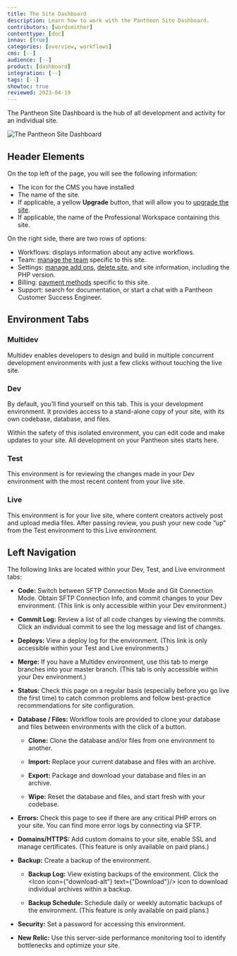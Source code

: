 ```yaml
---
title: The Site Dashboard
description: Learn how to work with the Pantheon Site Dashboard.
contributors: [wordsmither]
contenttype: [doc]
innav: [true]
categories: [overview, workflows]
cms: [--]
audience: [--]
product: [dashboard]
integration: [--]
tags: [--]
showtoc: true
reviewed: 2023-04-19
---
```


The Pantheon Site Dashboard is the hub of all development and activity for an individual site.

![The Pantheon Site Dashboard](../images/dashboard/site-dashboard-image.png)

## Header Elements

On the top left of the page, you will see the following information:
- The icon for the CMS you have installed
- The name of the site.
- If applicable, a yellow **Upgrade** button, that will allow you to [upgrade the site](/guides/account-mgmt/plans/site-plans).
- If applicable, the name of the Professional Workspace containing this site.

On the right side, there are two rows of options:
- Workflows: displays information about any active workflows.
- Team: [manage the team](/guides/account-mgmt/workspace-sites-teams/teams#manage-teams) specific to this site.
- Settings: [manage add ons](/guides/account-mgmt/plans/site-plans), [delete site](https://docs.pantheon.io/guides/account-mgmt/workspace-sites-teams/sites), and site information, including the PHP version.
- Billing: [payment methods](/guides/account-mgmt/billing/methods) specific to this site.
- Support: search for documentation, or start a chat with a Pantheon Customer Success Engineer.

## Environment Tabs

### <span class="glyphicons glyphicons-cloud"></span> Multidev

Multidev enables developers to design and build in multiple concurrent development environments with just a few clicks without touching the live site.

### <span class="glyphicons glyphicons-wrench"></span> Dev

By default, you’ll find yourself on this tab. This is your development environment. It provides access to a stand-alone copy of your site, with its own codebase, database, and files.

Within the safety of this isolated environment, you can edit code and make updates to your site. All development on your Pantheon sites starts here.

### <span class="glyphicons glyphicons-equalizer"></span> Test

This environment is for reviewing the changes made in your Dev environment with the most recent content from your live site.

### <span class="glyphicons glyphicons-cardio"> </span> Live

This environment is for your live site, where content creators actively post and upload media files. After passing review, you push your new code “up” from the Test environment to this Live environment.

## Left Navigation

The following links are located within your Dev, Test, and Live environment tabs:

- **Code:** Switch between SFTP Connection Mode and Git Connection Mode. Obtain SFTP Connection Info, and commit changes to your Dev environment. (This link is only accessible within your Dev environment.)

- **Commit Log:** Review a list of all code changes by viewing the commits. Click an individual commit to see the log message and list of changes.

- **Deploys:** View a deploy log for the environment. (This link is only accessible within your Test and Live environments.)

- **Merge:** If you have a Multidev environment, use this tab to merge branches into your master branch. (This tab is only accessible within your Dev environment.)

- **Status:** Check this page on a regular basis (especially before you go live the first time) to catch common problems and follow best-practice recommendations for site configuration.

- **Database / Files:** Workflow tools are provided to clone your database and files between environments with the click of a button.

  - **Clone:** Clone the database and/or files from one environment to another.

  - **Import:** Replace your current database and files with an archive.

  - **Export:** Package and download your database and files in an archive.

  - **Wipe:** Reset the database and files, and start fresh with your codebase.

- **Errors:** Check this page to see if there are any critical PHP errors on your site. You can find more error logs by connecting via SFTP.

- **Domains/HTTPS:** Add custom domains to your site, enable SSL and manage certificates. (This feature is only available on paid plans.)

- **Backup:** Create a backup of the environment.

  - **Backup Log:** View existing backups of the environment. Click the <Icon icon={"download-alt"} text={"Download"}/> icon to download individual archives within a backup.

  - **Backup Schedule:** Schedule daily or weekly automatic backups of the environment. (This feature is only available on paid plans.)

- **Security:** Set a password for accessing this environment.

- **New Relic:** Use this server-side performance monitoring tool to identify bottlenecks and optimize your site.